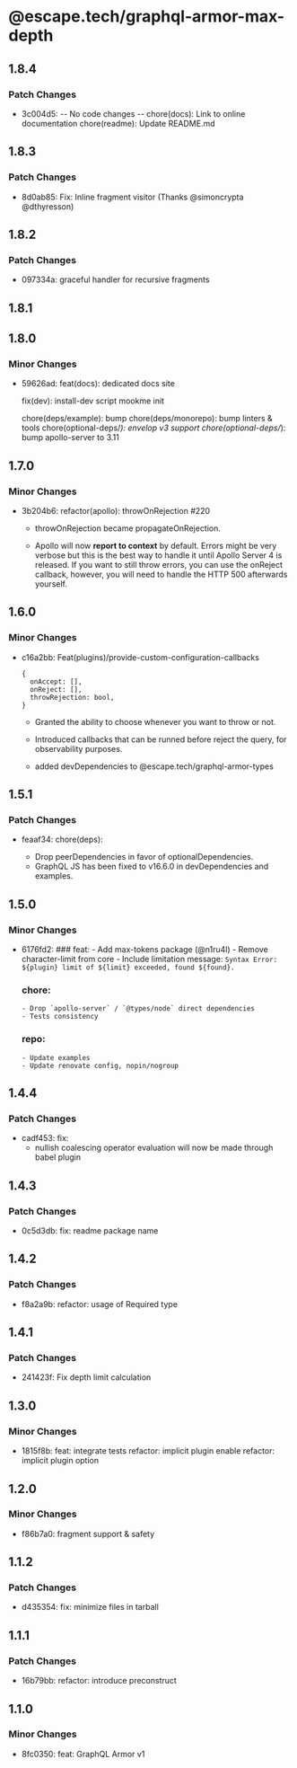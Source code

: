 # @escape.tech/graphql-armor-max-depth

## 1.8.4

### Patch Changes

- 3c004d5: -- No code changes --
  chore(docs): Link to online documentation
  chore(readme): Update README.md

## 1.8.3

### Patch Changes

- 8d0ab85: Fix: Inline fragment visitor (Thanks @simoncrypta @dthyresson)

## 1.8.2

### Patch Changes

- 097334a: graceful handler for recursive fragments

## 1.8.1

## 1.8.0

### Minor Changes

- 59626ad: feat(docs): dedicated docs site

  fix(dev): install-dev script mookme init

  chore(deps/example): bump
  chore(deps/monorepo): bump linters & tools
  chore(optional-deps/_): envelop v3 support
  chore(optional-deps/_): bump apollo-server to 3.11

## 1.7.0

### Minor Changes

- 3b204b6: refactor(apollo): throwOnRejection #220

  - throwOnRejection became propagateOnRejection.

  - Apollo will now **report to context** by default.
    Errors might be very verbose but this is the best way to handle it until Apollo Server 4 is released.
    If you want to still throw errors, you can use the onReject callback, however, you will need to handle the HTTP 500 afterwards yourself.

## 1.6.0

### Minor Changes

- c16a2bb: Feat(plugins)/provide-custom-configuration-callbacks

  ```
  {
    onAccept: [],
    onReject: [],
    throwRejection: bool,
  }
  ```

  - Granted the ability to choose whenever you want to throw or not.
  - Introduced callbacks that can be runned before reject the query, for observability purposes.

  - added devDependencies to @escape.tech/graphql-armor-types

## 1.5.1

### Patch Changes

- feaaf34: chore(deps):

  - Drop peerDependencies in favor of optionalDependencies.
  - GraphQL JS has been fixed to v16.6.0 in devDependencies and examples.

## 1.5.0

### Minor Changes

- 6176fd2: ### feat: - Add max-tokens package (@n1ru4l) - Remove character-limit from core - Include limitation message:
  `Syntax Error: ${plugin} limit of ${limit} exceeded, found ${found}.`

  ### chore:

      - Drop `apollo-server` / `@types/node` direct dependencies
      - Tests consistency

  ### repo:

      - Update examples
      - Update renovate config, nopin/nogroup

## 1.4.4

### Patch Changes

- cadf453: fix:
  - nullish coalescing operator evaluation
    will now be made through babel plugin

## 1.4.3

### Patch Changes

- 0c5d3db: fix: readme package name

## 1.4.2

### Patch Changes

- f8a2a9b: refactor: usage of Required type

## 1.4.1

### Patch Changes

- 241423f: Fix depth limit calculation

## 1.3.0

### Minor Changes

- 1815f8b: feat: integrate tests
  refactor: implicit plugin enable
  refactor: implicit plugin option

## 1.2.0

### Minor Changes

- f86b7a0: fragment support & safety

## 1.1.2

### Patch Changes

- d435354: fix: minimize files in tarball

## 1.1.1

### Patch Changes

- 16b79bb: refactor: introduce preconstruct

## 1.1.0

### Minor Changes

- 8fc0350: feat: GraphQL Armor v1
